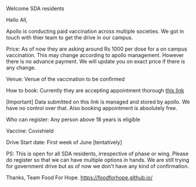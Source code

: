 

<!-- blank line -->
Welcome SDA residents
<!-- blank line -->

Hello All,

Apollo is conducting paid vaccination across multiple societies. We got in touch with thier team to get the drive in our campus. 

Price:
 As of now they are asking around Rs 1000 per dose for a on campus vaccination. This may change according to apollo management. However there is no advance payment. We will update you on exact price if there is any change. 

Venue:
Venue of the vaccination to be confirmed

How to book:
Currently they are accepting appointment thorough  [this link ]( https://www.apolloclinic.com/lp/vaccination/.) 


 
[Important] Data submitted on this link is managed and stored by apollo. We have no control over that. Also booking appointment is absolutely free.

Who can register:
Any person above 18 years  is eligible

Vaccine: Covishield

Drive Start date: First week of June [tentatively]

PS: This is open for all SDA residents, irrespective of phase or wing. Please do register so that we can have multiple options in hands. We are still trying for government drive but as of now we don't have any kind of confirmation.  

Thanks,
Team Food For Hope.
https://foodforhope.github.io/


